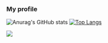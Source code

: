 ### My profile

![Anurag's GitHub stats](https://github-readme-stats.vercel.app/api?username=kensiiwasaki&show_icons=true&theme=onedark)
[![Top Langs](https://github-readme-stats.vercel.app/api/top-langs/?username=kensiiwasaki&layout=compact&theme=onedark)](https://github.com/anuraghazra/github-readme-stats)

![](https://github-profile-summary-cards.vercel.app/api/cards/profile-details?username=kensiiwasaki&theme=monokai)

